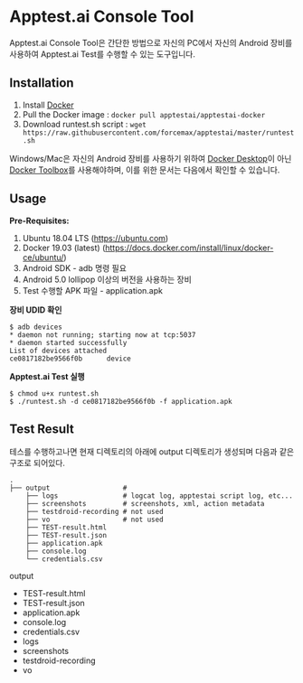 Apptest.ai Console Tool
=============
Apptest.ai Console Tool은 간단한 방법으로 자신의 PC에서 자신의 Android 장비를 사용하여 Apptest.ai Test를 수행할 수 있는 도구입니다.


Installation
------------
1. Install [Docker](https://www.docker.com/)
2. Pull the Docker image : ```docker pull apptestai/apptestai-docker```
3. Download runtest.sh script : ```wget https://raw.githubusercontent.com/forcemax/apptestai/master/runtest.sh```

Windows/Mac은 자신의 Android 장비를 사용하기 위하여 [Docker Desktop](https://www.docker.com/products/docker-desktop)이 아닌 [Docker Toolbox](https://docs.docker.com/toolbox/)를 사용해야하며, 이를 위한 문서는 다음에서 확인할 수 있습니다.


Usage
-----
**Pre-Requisites:** 
1. Ubuntu 18.04 LTS (https://ubuntu.com)
2. Docker 19.03 (latest) (https://docs.docker.com/install/linux/docker-ce/ubuntu/)
3. Android SDK - adb 명령 필요
4. Android 5.0 lollipop 이상의 버전을 사용하는 장비
5. Test 수행할 APK 파일 - application.apk

**장비 UDID 확인**
```
$ adb devices
* daemon not running; starting now at tcp:5037
* daemon started successfully
List of devices attached
ce0817182be9566f0b      device
```

**Apptest.ai Test 실행**
```
$ chmod u+x runtest.sh
$ ./runtest.sh -d ce0817182be9566f0b -f application.apk
```


Test Result
-----------
테스를 수행하고나면 현재 디렉토리의 아래에 output 디렉토리가 생성되며 다음과 같은 구조로 되어있다.

    .
    ├── output                  # 
        ├── logs                # logcat log, apptestai script log, etc...
        ├── screenshots         # screenshots, xml, action metadata
        ├── testdroid-recording # not used
        ├── vo                  # not used
        ├── TEST-result.html
        ├── TEST-result.json
        ├── application.apk
        ├── console.log
        └── credentials.csv



output
  - TEST-result.html
  - TEST-result.json
  - application.apk
  - console.log
  - credentials.csv
  - logs
  - screenshots
  - testdroid-recording
  - vo

